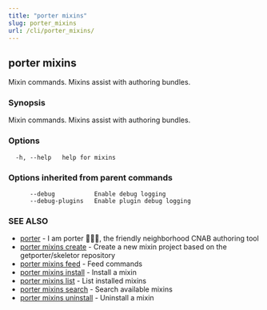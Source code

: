 ```yaml
---
title: "porter mixins"
slug: porter_mixins
url: /cli/porter_mixins/
---
```

## porter mixins

Mixin commands. Mixins assist with authoring bundles.

### Synopsis

Mixin commands. Mixins assist with authoring bundles.

### Options

```
  -h, --help   help for mixins
```

### Options inherited from parent commands

```
      --debug           Enable debug logging
      --debug-plugins   Enable plugin debug logging
```

### SEE ALSO

* [porter](/cli/porter/)	 - I am porter 👩🏽‍✈️, the friendly neighborhood CNAB authoring tool
* [porter mixins create](/cli/porter_mixins_create/)	 - Create a new mixin project based on the getporter/skeletor repository
* [porter mixins feed](/cli/porter_mixins_feed/)	 - Feed commands
* [porter mixins install](/cli/porter_mixins_install/)	 - Install a mixin
* [porter mixins list](/cli/porter_mixins_list/)	 - List installed mixins
* [porter mixins search](/cli/porter_mixins_search/)	 - Search available mixins
* [porter mixins uninstall](/cli/porter_mixins_uninstall/)	 - Uninstall a mixin

